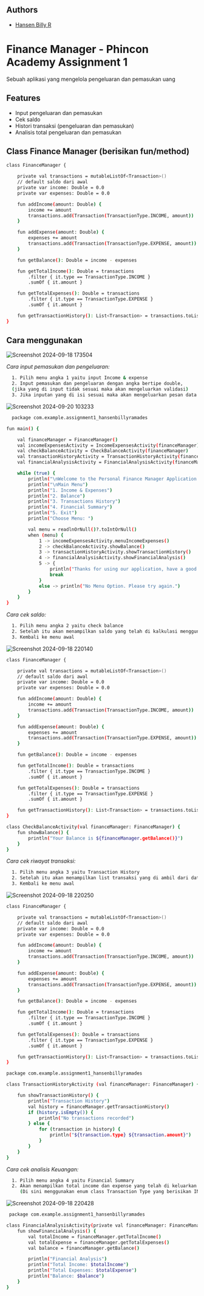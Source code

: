 ## Authors

- [Hansen Billy R](https://github.com/Hansen50)


# Finance Manager - Phincon Academy Assignment 1

Sebuah aplikasi yang mengelola pengeluaran dan pemasukan uang

## Features

- Input pengeluaran dan pemasukan
- Cek saldo
- Histori transaksi (pengeluaran dan pemasukan)
- Analisis total pengeluaran dan pemasukan

## Class Finance Manager (berisikan fun/method)

```bash
class FinanceManager {

    private val transactions = mutableListOf<Transaction>()
    // default saldo dari awal
    private var income: Double = 0.0
    private var expenses: Double = 0.0

    fun addIncome(amount: Double) {
        income += amount
        transactions.add(Transaction(TransactionType.INCOME, amount))
    }

    fun addExpense(amount: Double) {
        expenses += amount
        transactions.add(Transaction(TransactionType.EXPENSE, amount))
    }

    fun getBalance(): Double = income - expenses

    fun getTotalIncome(): Double = transactions
        .filter { it.type == TransactionType.INCOME }
        .sumOf { it.amount }

    fun getTotalExpenses(): Double = transactions
        .filter { it.type == TransactionType.EXPENSE }
        .sumOf { it.amount }

    fun getTransactionHistory(): List<Transaction> = transactions.toList()
}

```

## Cara menggunakan 

![Screenshot 2024-09-18 173504](https://github.com/user-attachments/assets/b47cff95-61b4-48e1-b97d-449ff2108391)

*Cara input pemasukan dan pengeluaran:*

```bash
  1. Pilih menu angka 1 yaitu input Income & expense
  2. Input pemasukan dan pengeluaran dengan angka bertipe double, 
  (jika yang di input tidak sesuai maka akan mengeluarkan validasi)
  3. Jika inputan yang di isi sesuai maka akan mengeluarkan pesan data sudah di simpan
```

![Screenshot 2024-09-20 103233](https://github.com/user-attachments/assets/c82540b8-54f8-41e6-a276-b997d53166c6)


```bash
  package com.example.assignment1_hansenbillyramades

fun main() {

    val financeManager = FinanceManager()
    val incomeExpensesActivity = IncomeExpensesActivity(financeManager)
    val checkBalanceActivity = CheckBalanceActivity(financeManager)
    val transactionHistoryActivity = TransactionHistoryActivity(financeManager)
    val financialAnalysisActivity = FinancialAnalysisActivity(financeManager)

    while (true) {
        println("\nWelcome to the Personal Finance Manager Application!!!")
        println("\nMain Menu")
        println("1. Income & Expenses")
        println("2. Balance")
        println("3. Transactions History")
        println("4. Financial Summary")
        println("5. Exit")
        println("Choose Menu: ")

        val menu = readlnOrNull()?.toIntOrNull()
        when (menu) {
            1 -> incomeExpensesActivity.menuIncomeExpenses()
            2 -> checkBalanceActivity.showBalance()
            3 -> transactionHistoryActivity.showTransactionHistory()
            4 -> financialAnalysisActivity.showFinancialAnalysis()
            5 -> {
                println("Thanks for using our application, have a good day!")
                break
            }
            else -> println("No Menu Option. Please try again.")
        }
    }
}

```

*Cara cek saldo:*

```bash
  1. Pilih menu angka 2 yaitu check balance
  2. Setelah itu akan menampilkan saldo yang telah di kalkulasi menggunakan function income - expenses
  3. Kembali ke menu awal
```

![Screenshot 2024-09-18 220140](https://github.com/user-attachments/assets/d36ffd02-71ee-4d45-8573-67ccce8b5222)


```bash
class FinanceManager {

    private val transactions = mutableListOf<Transaction>()
    // default saldo dari awal
    private var income: Double = 0.0
    private var expenses: Double = 0.0

    fun addIncome(amount: Double) {
        income += amount
        transactions.add(Transaction(TransactionType.INCOME, amount))
    }

    fun addExpense(amount: Double) {
        expenses += amount
        transactions.add(Transaction(TransactionType.EXPENSE, amount))
    }

    fun getBalance(): Double = income - expenses

    fun getTotalIncome(): Double = transactions
        .filter { it.type == TransactionType.INCOME }
        .sumOf { it.amount }

    fun getTotalExpenses(): Double = transactions
        .filter { it.type == TransactionType.EXPENSE }
        .sumOf { it.amount }

    fun getTransactionHistory(): List<Transaction> = transactions.toList()
}

class CheckBalanceActivity(val financeManager: FinanceManager) {
    fun showBalance() {
        println("Your Balance is ${financeManager.getBalance()}")
    }
}
```

*Cara cek riwayat transaksi:*

```bash
  1. Pilih menu angka 3 yaitu Transaction History
  2. Setelah itu akan menampilkan list transaksi yang di ambil dari data class Transaction yang berisikan tipe transaksi dan jumlah yang telah di input
  3. Kembali ke menu awal
```
![Screenshot 2024-09-18 220250](https://github.com/user-attachments/assets/91d26be1-800c-4010-9263-3d1552f9dc56)

```bash
class FinanceManager {

    private val transactions = mutableListOf<Transaction>()
    // default saldo dari awal
    private var income: Double = 0.0
    private var expenses: Double = 0.0

    fun addIncome(amount: Double) {
        income += amount
        transactions.add(Transaction(TransactionType.INCOME, amount))
    }

    fun addExpense(amount: Double) {
        expenses += amount
        transactions.add(Transaction(TransactionType.EXPENSE, amount))
    }

    fun getBalance(): Double = income - expenses

    fun getTotalIncome(): Double = transactions
        .filter { it.type == TransactionType.INCOME }
        .sumOf { it.amount }

    fun getTotalExpenses(): Double = transactions
        .filter { it.type == TransactionType.EXPENSE }
        .sumOf { it.amount }

    fun getTransactionHistory(): List<Transaction> = transactions.toList()
}

package com.example.assignment1_hansenbillyramades

class TransactionHistoryActivity (val financeManager: FinanceManager) {

    fun showTransactionHistory() {
        println("Transaction History")
        val history = financeManager.getTransactionHistory()
        if (history.isEmpty()) {
            println("No transactions recorded")
        } else {
            for (transaction in history) {
                println("${transaction.type} ${transaction.amount}")
            }
        }
    }
}
```

*Cara cek analisis Keuangan:*

```bash
  1. Pilih menu angka 4 yaitu Financial Summary
  2. Akan menampilkan total income dan expense yang telah di keluarkan serta saldo akhir 
     (Di sini menggunakan enum class Transaction Type yang berisikan INCOME & EXPENSE untuk memfilter ketika transaksi nya bertipe income maka jumlah income pada data transaksi akan di jjumlah )
```
![Screenshot 2024-09-18 220428](https://github.com/user-attachments/assets/d20bf561-3492-49e9-801c-218a7bca7266)

```bash
 package com.example.assignment1_hansenbillyramades

class FinancialAnalysisActivity(private val financeManager: FinanceManager) {
    fun showFinancialAnalysis() {
        val totalIncome = financeManager.getTotalIncome()
        val totalExpense = financeManager.getTotalExpenses()
        val balance = financeManager.getBalance()

        println("Financial Analysis")
        println("Total Income: $totalIncome")
        println("Total Expenses: $totalExpense")
        println("Balance: $balance")
    }
}
 
```
